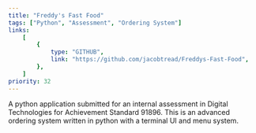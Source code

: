```yaml
---
title: "Freddy's Fast Food"
tags: ["Python", "Assessment", "Ordering System"]
links:
    [
        {
            type: "GITHUB",
            link: "https://github.com/jacobtread/Freddys-Fast-Food",
        },
    ]
priority: 32
---
```


A python application submitted for an internal assessment in Digital Technologies for Achievement
Standard 91896. This is an advanced ordering system written in python with a terminal UI and menu
system.
